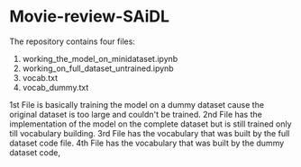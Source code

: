 # Movie-review-SAiDL

The repository contains four files:
1. working_the_model_on_minidataset.ipynb
2. working_on_full_dataset_untrained.ipynb
3. vocab.txt 
4. vocab_dummy.txt

1st File is basically training the model on a dummy dataset cause the original dataset is too large and couldn't be trained.
2nd File has the implementation of the model on the complete dataset but is still trained only till vocabulary building.
3rd File has the vocabulary that was built by the full dataset code file.
4th File has the vocabulary that was built by the dummy dataset code,
